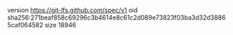 version https://git-lfs.github.com/spec/v1
oid sha256:271beaf858c69296c3b4614e8c61c2d089e73823f03ba3d32d38865caf064582
size 18946
